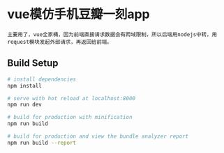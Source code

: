 # vue模仿手机豆瓣一刻app

    主要用了，vue全家桶，因为前端直接请求数据会有跨域限制，所以后端用nodejs中转，用request模块发起外部请求，再返回给前端。

## Build Setup

``` bash
# install dependencies
npm install

# serve with hot reload at localhost:8000
npm run dev

# build for production with minification
npm run build

# build for production and view the bundle analyzer report
npm run build --report
```


